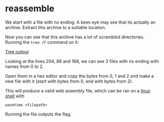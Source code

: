 # reassemble

We start with a file with no ending. A keen eye may see that its actually an archive. Extract this archive to a suitable location.

Now you can see that this archive has a lot of scrambled directories. Running the `tree /F` command on it:

[Tree output](https://github.com/QWERTZexe/THAINNOS-hacking-challenge-2025-documentation/blob/main/Kraftwerke/reassemble/tree_output.txt)

Looking at the lines 204, 88 and 166, we can see 3 files with no ending with names from 0 to 2.

Open them in a hex editor and copy the bytes from 0, 1 and 2 and make a new file with it (start with bytes from 0, end with bytes from 2).

This will produce a valid web assembly file, which can be ran on a [linux shell](https://github.com/QWERTZexe/THAINNOS-hacking-challenge-2025-documentation/blob/main/README.md) with 

```shell
wasmtime <filepath>
```

Running the file outputs the flag.